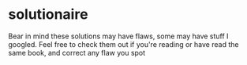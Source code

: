 # solutionaire

Bear in mind these solutions may have flaws, some may have stuff I googled. Feel free to check them out if you're reading or have read the same book, and correct any flaw you spot
